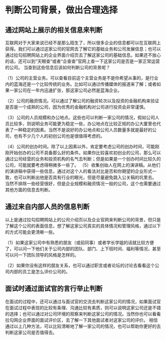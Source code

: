 # 判断公司背景，做出合理选择

## 通过网站上展示的相关信息来判断

互联网对于大家来说已经不是那么陌生了，所以很多企业的信息都可以在互联网上获得。我们可以通过这家公司的官网去了解它的基础业务和公司发展信息；也可以通过拉勾招聘网站上的企业界面介绍页去了解这家公司的基础信息。如果还不放心的话，还可以到“天眼查”或者“企查查”官网上查一下这家公司是否是一家正常运营的公司。 当查到这些信息后该如何判断公司的背景呢？ 

（1）公司的主营业务。可以查看目前这个主营业务是不是你希望从事的，是行业内的蓝海还是一个比较传统的业务。比如可以通过传播媒体的报道来了解；或者如果一家公司在一年内迅速扩张，那这家公司必然是蓝海企业。 

（2）公司的融资情况。可以通过了解公司的融资轮次以及投资的金融机构来验证是否是一个成熟的公司，因为优秀的金融机构对公司进行投资会非常谨慎。 

（3）公司的人员规模和办公地点。这些也可以判断一家公司的情况，假如公司人员比较多，则说明业务可能更为稳定一些，办公地点在比较正规的办公大厦里也代表了一种稳定的因素。当然不是说好的办公地点和公司人员数量多就是最好的公司，也有不少几个人的初创公司也是很值得考虑的。 

（4）公司的创办时间。除了以上因素以外，肯定要考虑公司的创办时间，可能刚刚开始创办的公司不具备那么好的条件。如果你比较喜欢初创业的公司，那么可以通过公司经营的业务和投资机构的名气去判断；但是如果是一个创办时间比较久的公司，可能就要考虑得稍微多一些了。 （5）收集创始人在网上的演讲稿。从他们的演讲稿中获得一些信息，通过对这个人的看法对比是否和你期望的企业形式一致，也可以判断出他是否具有行业的眼光，但是尽量避免跳入公关稿的坑里去。 当然不排除一些经营很好，但是企业规模和融资情况一般的公司，这个也需要通过其他方面的信息去判断。

## 通过来自内部人员的信息判断

以上是通过拉勾招聘网站上的公司介绍页以及企业官网来判断公司的背景，但只是了解这个公司的表面信息，想了解这家公司真实的具体情况和管理风格，通过以下的方式可能会更清晰一些。 

（1）如果这家公司中有熟悉的朋友（或前同事）或者学长学姐的话就比较方便了，可以问一下他们关于公司内部的团队、部门、上下班时间、福利等情况，甚至可以问一下团队领导的风格是怎样的。 

（2）如果你没有这样的朋友关系，也可以通过职言或者论坛的讨论去看看这个公司内部的员工是怎么评价公司的。

## 面试时通过面试官的言行举止判断

在面试的过程中，还可以通过与面试官的交流去判断这家公司的情况，如果面试官在面试过程中表现的比较有条理、沟通比较有素质，则可以说明这家公司还是不错的选择；也可以通过对公司环境的观察来判断这家公司的情况。当然你也可以看看拉勾网企业界面的面试评价区，去了解一下其他面试者对这家公司的评价。 相信通过以上几种方法，可以比较清晰地了解一家公司的情况，也可以帮助你更好的去判断这家公司是否值得去。